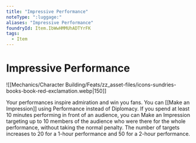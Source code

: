 ```yaml
---
title: "Impressive Performance"
noteType: ":luggage:"
aliases: "Impressive Performance"
foundryId: Item.IbWwHMMUhADTYrFK
tags:
  - Item
---
```


# Impressive Performance
![[Mechanics/Character Building/Feats/zz_asset-files/icons-sundries-books-book-red-exclamation.webp|150]]

Your performances inspire admiration and win you fans. You can [[Make an Impression]] using Performance instead of Diplomacy. If you spend at least 10 minutes performing in front of an audience, you can Make an Impression targeting up to 10 members of the audience who were there for the whole performance, without taking the normal penalty. The number of targets increases to 20 for a 1-hour performance and 50 for a 2-hour performance.
